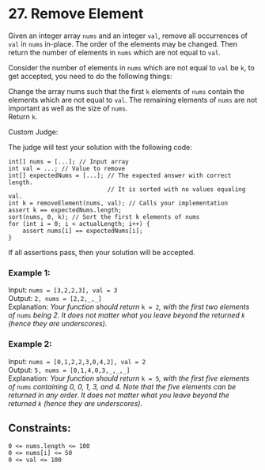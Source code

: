 # 27. Remove Element
  
Given an integer array ```nums``` and an integer ```val```, remove all occurrences of ```val``` in ```nums``` in-place. The order of the elements may be changed. Then return the number of elements in ```nums``` which are not equal to ```val```.  
  
Consider the number of elements in ```nums``` which are not equal to ```val``` be ```k```, to get accepted, you need to do the following things:  
  
Change the array nums such that the first ```k``` elements of ```nums``` contain the elements which are not equal to ``val``. The remaining elements of ```nums``` are not important as well as the size of ```nums```.  
Return ```k```.  
  
Custom Judge:  

The judge will test your solution with the following code:  
  
```int[] nums = [...]; // Input array```  
```int val = ...; // Value to remove```  
```int[] expectedNums = [...]; // The expected answer with correct length.```  
```                            // It is sorted with no values equaling val.```  
```int k = removeElement(nums, val); // Calls your implementation```   
```assert k == expectedNums.length;```   
```sort(nums, 0, k); // Sort the first k elements of nums```   
```for (int i = 0; i < actualLength; i++) {```   
```    assert nums[i] == expectedNums[i];```  
```}```  
    
If all assertions pass, then your solution will be accepted.  
  
   
  
### **Example 1:**  
Input: ```nums = [3,2,2,3], val = 3```  
Output: ```2, nums = [2,2,_,_]```  
Explanation: _Your function should return_ ```k = 2```_, with the first two elements of_ ```nums``` _being 2._
_It does not matter what you leave beyond the returned _```k```_ (hence they are underscores)._  
  
### **Example 2:**  
Input: ```nums = [0,1,2,2,3,0,4,2], val = 2```  
Output: ```5, nums = [0,1,4,0,3,_,_,_]```  
Explanation: _Your function should return_ ```k = 5```_, with the first five elements of_ ```nums``` _containing 0, 0, 1, 3, and 4._ 
_Note that the five elements can be returned in any order._ 
_It does not matter what you leave beyond the returned _```k```_ (hence they are underscores)._  
   
  
## **Constraints:**   
   
```0 <= nums.length <= 100```  
```0 <= nums[i] <= 50```  
```0 <= val <= 100```  
